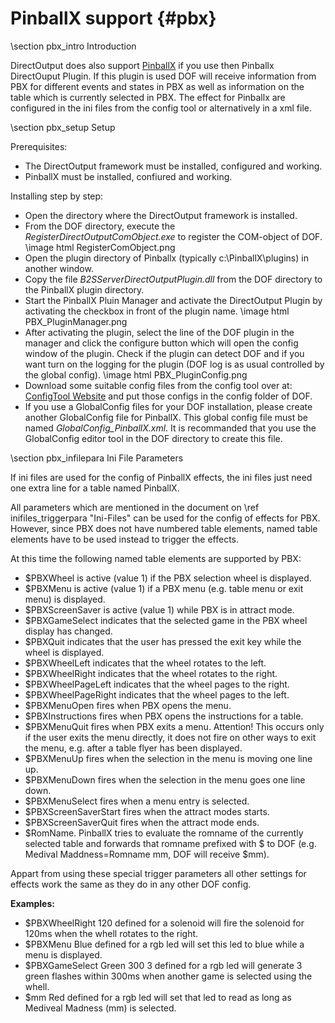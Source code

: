 ﻿PinballX support {#pbx}
===================

\section pbx_intro Introduction

DirectOutput does also support <a target="_blank" href="http://www.pinballx.net/">PinballX</a> if you use then Pinballx DirectOuput Plugin. If this plugin is used DOF will receive information from PBX for different events and states in PBX as well as information on the table which is currently selected in PBX. The effect for Pinballx are configured in the ini files from the config tool or alternatively in a xml file.

\section pbx_setup Setup

Prerequisites:
* The DirectOutput framework must be installed, configured and working.
* PinballX must be installed, confiured and working.

Installing step by step:
* Open the directory where the DirectOutput framework is installed. 
* From the DOF directory, execute the _RegisterDirectOutputComObject.exe_ to register the COM-object of DOF. \image html RegisterComObject.png 
* Open the plugin directory of Pinballx (typically c:\\PinballX\\plugins) in another window.
* Copy the file _B2SServerDirectOutputPlugin.dll_ from the DOF directory to the PinballX plugin directory.
* Start the PinballX Pluin Manager and activate the DirectOutput Plugin by activating the checkbox in front of the plugin name. \image html PBX_PluginManager.png
* After activating the plugin,  select the line of the DOF plugin in the manager and click the configure button which will open the config window of the plugin. Check if the plugin can detect DOF and if you want turn on the logging for the plugin (DOF log is as usual controlled by the global config). \image html PBX_PluginConfig.png
* Download some suitable config files from the config tool over at:  <a target="_blank" href="http://vpuniverse.com/ledwiz/login.php">ConfigTool Website</a> and put those configs in the config folder of DOF.
* If you use a GlobalConfig files for your DOF installation, please create another GlobalConfig file for PinballX. This global config file must be named _GlobalConfig_PinballX.xml_. It is recommanded that you use the GlobalConfig editor tool in the DOF directory to create this file. 

\section pbx_infilepara Ini File Parameters

If ini files are used for the config of PinballX effects, the ini files just need one extra line for a table named PinballX.

All parameters which are mentioned in the document on \ref inifiles_triggerpara "Ini-Files" can be used for the config of effects for PBX. However, since PBX does not have numbered table elements, named table elements have to be used instead to trigger the effects. 

At this time the following named table elements are supported by PBX:

* $PBXWheel is active (value 1) if the PBX selection wheel is displayed.
* $PBXMenu is active (value 1) if a PBX menu (e.g. table menu or exit menu) is displayed.
* $PBXScreenSaver is active (value 1) while PBX is in attract mode.
* $PBXGameSelect indicates that the selected game in the PBX wheel display has changed.
* $PBXQuit indicates that the user has pressed the exit key while the wheel is displayed.
* $PBXWheelLeft indicates that the wheel rotates to the left.
* $PBXWheelRight indicates that the wheel rotates to the right.
* $PBXWheelPageLeft indicates that the wheel pages to the right.
* $PBXWheelPageRight indicates that the wheel pages to the left.
* $PBXMenuOpen fires when PBX opens the menu.
* $PBXInstructions fires when PBX opens the instructions for a table.
* $PBXMenuQuit fires when PBX exits a menu. Attention! This occurs only if the user exits the menu directly, it does not fire on other ways to exit the menu, e.g. after a table flyer has been displayed.
* $PBXMenuUp fires when the selection in the menu is moving one line up.
* $PBXMenuDown fires when the selection in the menu goes one line down.
* $PBXMenuSelect fires when a menu entry is selected.
* $PBXScreenSaverStart fires when the attract modes starts.
* $PBXScreenSaverQuit fires when the attract mode ends.
* $RomName. PinballX tries to evaluate the romname of the currently selected table and forwards that romname prefixed with $ to DOF (e.g. Medival Maddness=Romname mm, DOF will receive $mm).

Appart from using these special trigger parameters all other settings for effects work the same as they do in any other DOF config.

__Examples:__

* $PBXWheelRight 120 defined for a solenoid will fire the solenoid for 120ms when the whell rotates to the right.
* $PBXMenu Blue defined for a rgb led will set this led to blue while a menu is displayed.
* $PBXGameSelect Green 300 3 defined for a rgb led will generate 3 green flashes within 300ms when another game is selected using the whell.
* $mm Red defined for a rgb led will set that led to read as long as Mediveal Madness (mm) is selected.







